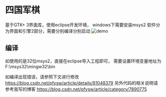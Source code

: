 # 四国军棋
基于GTK+ 3界面库，使用eclipse开发环境，
windows下需要安装msys2
软件分为界面和引擎2部分，需要分别编译分别启动
![demo](https://github.com/pfysw/JunQi/raw/master/res/demo.png)
## 编译
如使用的是32位msys2，直接在eclipse导入工程即可，
需要设置环境变量地址为F:\msys32\mingw32\bin

如编译出现错误，请参照下文进行修改
https://blog.csdn.net/pfysw/article/details/81048379
另外代码的相关说明请参考我写的博客
https://blog.csdn.net/pfysw/article/category/7890775